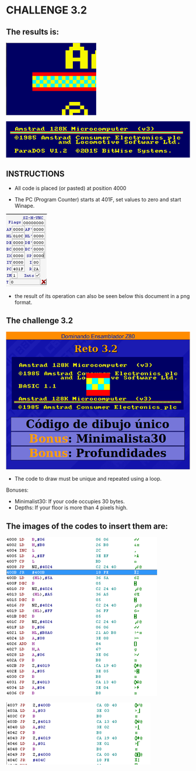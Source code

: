 # CHALLENGE 3.2

## The results is:

![](https://github.com/aggranadoss/amstradcpc-machine-code/blob/master/amstrad_cpc_exercises_resolved/challenge32/challenge32zoom.png)

![](https://github.com/aggranadoss/amstradcpc-machine-code/blob/master/amstrad_cpc_exercises_resolved/challenge32/challenge32.png)

## INSTRUCTIONS

- All code is placed (or pasted) at position 4000

- The PC (Program Counter) starts at 401F, set values to zero and start Winape.

![](https://github.com/aggranadoss/amstradcpc-machine-code/blob/master/images/challenge32/challenge32.png)

- the result of its operation can also be seen below this document in a png format.

## The challenge 3.2

![](https://github.com/aggranadoss/amstradcpc-machine-code/blob/master/images/challenge32/gifs/challenge32exercise.gif)

- The code to draw must be unique and repeated using a loop.

Bonuses:

- Minimalist30: If your code occupies 30 bytes.
- Depths: If your floor is more than 4 pixels high.

## The images of the codes to insert them are:

![](https://github.com/aggranadoss/amstradcpc-machine-code/blob/master/images/challenge32/1.png)

![](https://github.com/aggranadoss/amstradcpc-machine-code/blob/master/images/challenge32/2.png)